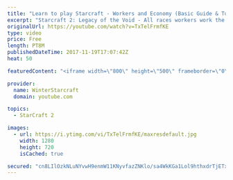 ```yaml
---
title: "Learn to play Starcraft - Workers and Economy (Basic Guide & Tutorial)"
excerpt: "Starcraft 2: Legacy of the Void - All races workers work the same (mule notwithstanding!)  Wiki on mining: http://wiki.teamliquid.net/starcraft2/Mining_Minerals"
originalUrl: https://youtube.com/watch?v=TxTelFrmfKE
type: video
price: Free
length: PT8M
publishedDateTime: 2017-11-19T17:07:42Z
heat: 50

featuredContent: "<iframe width=\"800\" height=\"500\" frameborder=\"0\" src=\"https://www.youtube.com/embed/TxTelFrmfKE\" allow=\"accelerometer; autoplay; encrypted-media; gyroscope; picture-in-picture\" allowfullscreen></iframe>"

provider:
  name: WinterStarcraft
  domain: youtube.com

topics:
  - StarCraft 2

images:
  - url: https://i.ytimg.com/vi/TxTelFrmfKE/maxresdefault.jpg
    width: 1280
    height: 720
    isCached: true

secured: "cn8LIlOzkNLuNYvwH9enmW11KNyvfazZNKlo/sa4WkKGa1Lol9hthxdrTjETxk7Ttw2S9wbbbGoFePG3hv4kk/UNqZEusfh8E/oJ2lsQ7XMaeMptYJQV6ab4rhZBAGZcqfUkxLn4gYs6uiiLU5t0y7NTpNZmtt29yt8o1Kopmu+HwB5DI/T6IeCliKocO4fqmKSEBcNFXmj9MCzZhondKrsSPzAsgSMIa5JJDHlYCotUECqUPG7EiGxc3k8d+j8FgeJ3aNIUGRlT6a833TO1JHIzjIphVrPb8Qqq+jxGagCkmqlKhuaNlmtneDuRcNdwXkYnDNUmG4AzUER7998sQ3BEh4YAEuNgnPqgIb78OQ80GfIOH41Rhyra2Uak0NAk6W6NX+mMrW18c98Eg9aKyJSg8898diPcUrA7EIqjDhI=;wTMcTtuPG+iH2hglfG1cbQ=="
---
```


